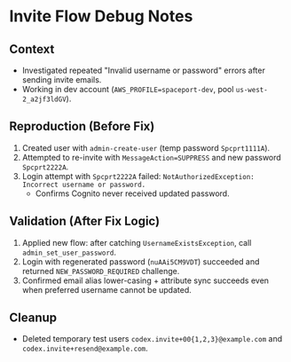 # Invite Flow Debug Notes

## Context
- Investigated repeated "Invalid username or password" errors after sending invite emails.
- Working in dev account (`AWS_PROFILE=spaceport-dev`, pool `us-west-2_a2jf3ldGV`).

## Reproduction (Before Fix)
1. Created user with `admin-create-user` (temp password `Spcprt1111A`).
2. Attempted to re-invite with `MessageAction=SUPPRESS` and new password `Spcprt2222A`.
3. Login attempt with `Spcprt2222A` failed: `NotAuthorizedException: Incorrect username or password.`
   - Confirms Cognito never received updated password.

## Validation (After Fix Logic)
1. Applied new flow: after catching `UsernameExistsException`, call `admin_set_user_password`.
2. Login with regenerated password (`nuAAi5CM9VDT`) succeeded and returned `NEW_PASSWORD_REQUIRED` challenge.
3. Confirmed email alias lower-casing + attribute sync succeeds even when preferred username cannot be updated.

## Cleanup
- Deleted temporary test users `codex.invite+00{1,2,3}@example.com` and `codex.invite+resend@example.com`.

